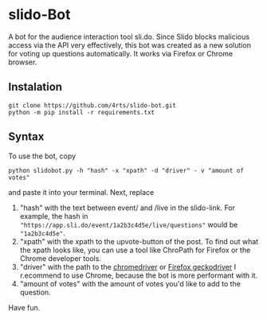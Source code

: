 # slido-Bot
A bot for the audience interaction tool sli.do.
Since Slido blocks malicious access via the API very effectively, this bot was created as a new solution for voting up questions automatically. It works via Firefox or Chrome browser.
## Instalation
```
git clone https://github.com/4rts/slido-bot.git
python -m pip install -r requirements.txt
```
## Syntax
To use the bot, copy 
```
python slidobot.py -h "hash" -x "xpath" -d "driver" - v "amount of votes"
```
and paste it into your terminal. Next, replace
1. "hash" with the text between event/ and /live in the slido-link.
For example, the hash in ```"https://app.sli.do/event/1a2b3c4d5e/live/questions"```
would be ```"1a2b3c4d5e"```.
2. "xpath" with the xpath to the upvote-button of the post. To find out what the xpath looks like, you can use a tool like ChroPath for Firefox or the Chrome developer tools.
3. "driver" with the path to the [chromedriver](https://chromedriver.chromium.org/) or [Firefox geckodriver](https://github.com/mozilla/geckodriver/releases) I r.ecommend to use Chrome, because the bot is more performant with it.
4. "amount of votes" with the amount of votes you'd like to add to the question.

Have fun.
